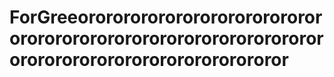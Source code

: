 # ForGreeorororororororororororororororororororororororororororororororororororororororororororororororor
